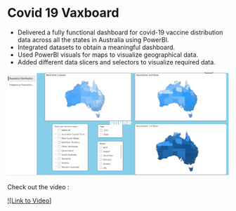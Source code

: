 # Covid 19 Vaxboard

- Delivered a fully functional dashboard for covid-19 vaccine distribution data across all the states in Australia using PowerBI.
- Integrated datasets to obtain a meaningful dashboard.
- Used PowerBI visuals for maps to visualize geographical data.
- Added different data slicers and selectors to visualize required data.

[![Vaxboard](thumbnail.PNG)](https://youtu.be/Jniyst3tSiA)

Check out the video :

[![Link to Video]](https://youtu.be/Jniyst3tSiA)
